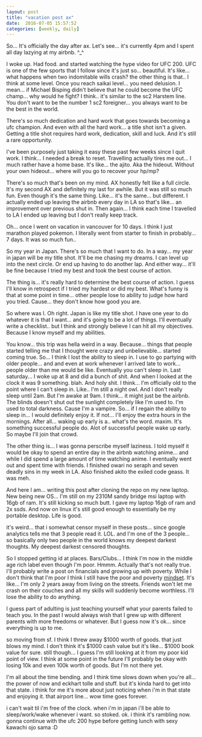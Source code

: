```yaml
---
layout: post
title: "vacation post ax"
date:  2016-07-05 15:57:52
categories: [weekly, daily]
---
```


So... It's officially the day after ax. Let's see... it's currently 4pm and I spent all day lazying at my airbnb. ^_^

I woke up. Had food. and started watching the hype video for UFC 200. UFC is one of the few sports that I follow since it's just so... beautiful. It's like... what happens when two indomitable wills crash? the other thing is that.. I think at some level. Once you reach saikai level... you need delusion. I mean... if Michael Bisping didn't believe that he could become the UFC champ... why would he fight? I think.. it's similar to the sc2 Harstem line. You don't want to be the number 1 sc2 foreigner... you always want to be the best in the world.

There's so much dedication and hard work that goes towards becoming a ufc champion. And even with all the hard work... a title shot isn't a given. Getting a title shot requires hard work, dedication, skill and luck. And it's still a rare opportunity.

I've been purposely just taking it easy these past few weeks since I quit work. I think... I needed a break to reset. Travelling actually tires me out... I much rather have a home base. It's like... the ajito. Aka the hideout. Without your own hideout... where will you go to recover your hp/mp?

There's so much that's been on my mind. AX honestly felt like a full circle. It's my second AX and definitely my last for awhile. But it was still so much fun. Even though it's the same thing. Like... it's the same... but different. I actually ended up leaving the airbnb every day in LA so that's like... an improvement over previous shut in. Then again... I think each time I travelled to LA I ended up leaving but I don't really keep track.

Oh... once I went on vacation in vancouver for 10 days. I think I just marathon played pokemon. I literally went from starter to finish in probably... 7 days. It was so much fun..

So my year in Japan. There's so much that I want to do. In a way... my year in japan will be my title shot. It'll be me chasing my dreams. I can level up into the next circle. Or end up having to do another lap. And either way... it'll be fine because I tried my best and took the best course of action.

The thing is... it's really hard to determine the best course of action. I guess I'll know in retrospect if I tried my hardest or did my best. What's funny is that at some point in time... other people lose to ability to judge how hard you tried. Cause... they don't know how good you are.

So where was I. Oh right. Japan is like my title shot. I have one year to do whatever it is that I want... and it's going to be a lot of things. I'll eventually write a checklist.. but I think and strongly believe I can hit all my objectives. Because I know myself and my abilities.

You know... this trip was hella weird in a way. Because... things that people started telling me that I thought were crazy and unbelievable... started coming true. So... I think I lost the ability to sleep in. I use to go partying with older people... and and even at work whenever I arrived late to work... people older than me would be like. Eventually you can't sleep in. Last saturday... I woke up at 8 and did a bunch of shit. And when I looked at the clock it was 9 something. blah. And holy shit. I think... I'm officially old to the point where I can't sleep in. Like.. I'm still a night owl. And I don't really sleep until 2am. But I'm awake at 9am. I think... it might just be the airbnb. The blinds doesn't shut out the sunlight completely like I'm used to. I'm used to total darkness. Cause I'm a vampire. So... if I regain the ability to sleep in... I would definitely enjoy it. If not... I'll enjoy the extra hours in the mornings. After all... waking up early is a.. what's the word. maxim. It's something successful people do. Alot of successful people wake up early. So maybe I'll join that crowd.

The other thing is... I was gonna perscribe myself laziness. I told myself it would be okay to spend an entire day in the airbnb watching anime... and while I did spend a large amount of time watching anime. I eventually went out and spent time with friends. I finished owari no seraph and seven deadly sins in my week in LA. Also finished akito the exiled code geass. It was meh. 

And here I am... writing this post after cloning the repo on my new laptop. New being new OS... I'm still on my 2310M sandy bridge msi laptop with 16gb of ram. It's still kicking so much butt. I gave my laptop 16gb of ram and 2x ssds. And now on linux it's still good enough to essentially be my portable desktop. Life is good.

it's weird... that i somewhat censor myself in these posts... since google analytics tells me that 3 people read it. LOL. and I'm one of the 3 people... so basically only two people in the world knows my deepest darkest thoughts. My deepest darkest censored thoughts. 

So I stopped getting id at places. Bars/Clubs... I think I'm now in the middle age rich label even though I'm poor. Hmmm. Actually that's not really true. I'll probably write a post on financials and growing up with poverty. While I don't think that I'm poor I think I still have the poor and poverty [mindset](https://en.wikipedia.org/wiki/Culture_of_poverty). It's like... I'm only 2 years away from living on the streets. Friends won't let me crash on their couches and all my skills will suddenly become worthless. I'll lose the ability to do anything.

I guess part of adulting is just teaching yourself what your parents failed to teach you. In the past I would always wish that I grew up with different parents with more freedoms or whatever. But I guess now it's ok... since everything is up to me.

so moving from sf. I think I threw away $1000 worth of goods. that just blows my mind. I don't think it's $1000 cash value but it's like... $1000 book value for sure. still though... I guess I'm still looking at it from my poor kid point of view. I think at some point in the future I'll probably be okay with losing 10k and even 100k worth of goods. But I'm not there yet.

I'm all about the time bending. and I think time slows down when you're all... the power of now and eckhart tolle and stuff. but it's kinda hard to get into that state. i think for me it's more about just noticing when i'm in that state and enjoying it. that airport line... wow time goes forever. 

i can't wait til i'm free of the clock. when i'm in japan i'll be able to sleep/work/wake whenever i want. so stoked. ok. i think it's rambling now. gonna continue with the ufc 200 hype before getting lunch with sexy kawachi ojo sama :D
